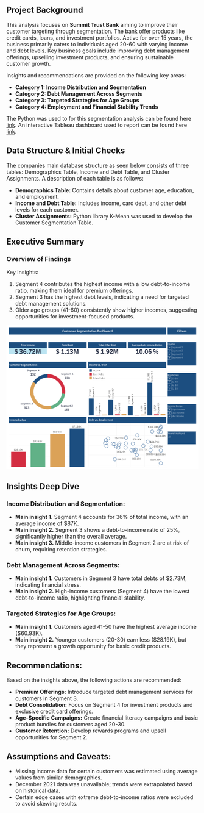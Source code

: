 ## Project Background
This analysis focuses on **Summit Trust Bank** aiming to improve their customer targeting through segmentation.
The bank offer products like credit cards, loans, and investment portfolios. Active for over 15 years, the business primarily caters to individuals aged 20-60 with varying income and debt levels.
Key business goals include improving debt management offerings, upselling investment products, and ensuring sustainable customer growth.

Insights and recommendations are provided on the following key areas:

- **Category 1: Income Distribution and Segmentation** 
- **Category 2: Debt Management Across Segments** 
- **Category 3: Targeted Strategies for Age Groups** 
- **Category 4: Employment and Financial Stability Trends** 

The Python was used to for this segmentation analysis can be found here [link](https://github.com/AnalystShoeb/customer_segmentation_analysis/blob/main/Customer%20Segmentation%20Analysis.ipynb).
An interactive Tableau dashboard used to report can be found here [link](https://public.tableau.com/app/profile/shoebur.rahman/viz/CutomerSegmetationDashboard/CutomerSegmentationDashboard?publish=yes).

## Data Structure & Initial Checks

The companies main database structure as seen below consists of three tables: Demographics Table, Income and Debt Table, and Cluster Assignments. A description of each table is as follows:
- **Demographics Table:** Contains details about customer age, education, and employment.
- **Income and Debt Table:** Includes income, card debt, and other debt levels for each customer.
- **Cluster Assignments:** Python library K-Mean was used to develop the Customer Segmentation Table.

## Executive Summary
### Overview of Findings
Key Insights:
1.	Segment 4 contributes the highest income with a low debt-to-income ratio, making them ideal for premium offerings.
2.	Segment 3 has the highest debt levels, indicating a need for targeted debt management solutions.
3.	Older age groups (41-60) consistently show higher incomes, suggesting opportunities for investment-focused products.

![Customer Segmentation Dashboard](Customer%20Segmentation%20Dashboard.png)

## Insights Deep Dive

### Income Distribution and Segmentation:
* **Main insight 1.** Segment 4 accounts for 36% of total income, with an average income of $87K.
* **Main insight 2.** Segment 3 shows a debt-to-income ratio of 25%, significantly higher than the overall average.
* **Main insight 3.** Middle-income customers in Segment 2 are at risk of churn, requiring retention strategies.

### Debt Management Across Segments:
* **Main insight 1.** Customers in Segment 3 have total debts of $2.73M, indicating financial stress.
* **Main insight 2.** High-income customers (Segment 4) have the lowest debt-to-income ratio, highlighting financial stability.

### Targeted Strategies for Age Groups:
* **Main insight 1.** Customers aged 41-50 have the highest average income ($60.93K).
* **Main insight 2.** Younger customers (20-30) earn less ($28.19K), but they represent a growth opportunity for basic credit products.

## Recommendations:
Based on the insights above, the following actions are recommended:
* **Premium Offerings:** Introduce targeted debt management services for customers in Segment 3.
* **Debt Consolidation:** Focus on Segment 4 for investment products and exclusive credit card offerings.
* **Age-Specific Campaigns:** Create financial literacy campaigns and basic product bundles for customers aged 20-30.
* **Customer Retention:** Develop rewards programs and upsell opportunities for Segment 2.

## Assumptions and Caveats:
*	Missing income data for certain customers was estimated using average values from similar demographics.
*	December 2021 data was unavailable; trends were extrapolated based on historical data.
*	Certain edge cases with extreme debt-to-income ratios were excluded to avoid skewing results.

